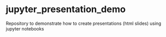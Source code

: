 # jupyter_presentation_demo
Repository to demonstrate how to create presentations (html slides) using jupyter notebooks
